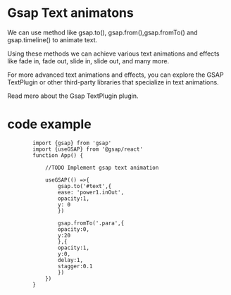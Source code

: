 # Gsap Text animatons

We can use method like gsap.to(), gsap.from(),gsap.fromTo() and gsap.timeline() to animate text.

Using these methods we can achieve various text animations and effects like fade in, fade out, slide in, slide out, and many more.

For more advanced text animations and effects, you can explore the GSAP TextPlugin or other third-party libraries that specialize in text animations.

Read mero about the Gsap TextPlugin plugin.

<h1>code example</h1>

            import {gsap} from 'gsap'
            import {useGSAP} from '@gsap/react'
            function App() {
            
                //TODO Implement gsap text animation 

                useGSAP(() =>{
                    gsap.to('#text',{
                    ease: 'power1.inOut',
                    opacity:1,
                    y: 0
                    })

                    gsap.fromTo('.para',{
                    opacity:0,
                    y:20
                    },{
                    opacity:1,
                    y:0,
                    delay:1,
                    stagger:0.1
                    })
                })
            }


